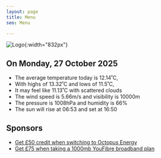 ```yaml
---
layout: page
title: Menu
seo: Menu

---
```


![Logo](/images/logo.jpg){:width="832px"}

<!-- weather_marker starts -->
## On Monday, 27 October 2025

- The average temperature today is 12.14˚C,
- With highs of 13.32˚C and lows of 11.5˚C,
- It may feel like 11.13˚C with scattered clouds
- The wind speed is 5.66m/s and visibility is 10000m
- The pressure is 1008hPa and humidity is 66%
- The sun will rise at 06:53 and set at 16:50

<!-- weather_marker ends -->

## Sponsors

- [Get £50 credit when switching to Octopus Energy](https://bit.ly/3oD1nnS)
- [Get £75 when taking a 1000mb YouFibre broadband plan](https://aklam.io/91zWhU?)
